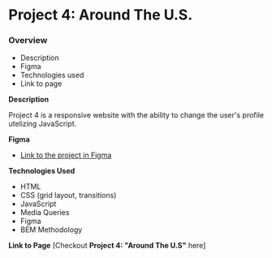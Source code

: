 # Project 4: Around The U.S.

### Overview

* Description
* Figma
* Technologies used
* Link to page

**Description**

Project 4 is a responsive website with the ability to change the user's profile utelizing JavaScript.

**Figma**

* [Link to the project in Figma](https://www.figma.com/file/mUgu8OSHWE0M6p6vfwmdu9/Sprint-4-Around-The-U.S.-desktop-mobile?node-id=0%3A1)

**Technologies Used**

* HTML
* CSS (grid layout, transitions)
* JavaScript
* Media Queries
* Figma
* BEM Methodology

**Link to Page**
[Checkout **Project 4: "Around The U.S"** here]
